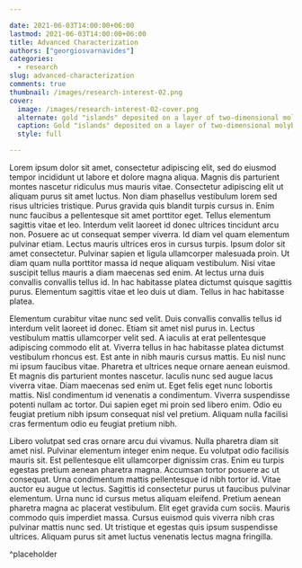 ```yaml
---

date: 2021-06-03T14:00:00+06:00
lastmod: 2021-06-03T14:00:00+06:00
title: Advanced Characterization
authors: ["georgiosvarnavides"]
categories:
  - research
slug: advanced-characterization
comments: true
thumbnail: /images/research-interest-02.png
cover:
  image: /images/research-interest-02-cover.png
  alternate: gold "islands" deposited on a layer of two-dimensional molybdenum sulfide, imaged using HAADF and iDPC STEM techniques
  caption: Gold "islands" deposited on a layer of two-dimensional molybdenum sulfide, imaged using HAADF and iDPC STEM techniques, showing the (apparent) 18A and 32A moire cells respectively (see [[1]](https://www.nature.com/articles/s41467-021-21363-5))
  style: full

---
```


Lorem ipsum dolor sit amet, consectetur adipiscing elit, sed do eiusmod tempor incididunt ut labore et dolore magna aliqua. Magnis dis parturient montes nascetur ridiculus mus mauris vitae. Consectetur adipiscing elit ut aliquam purus sit amet luctus. Non diam phasellus vestibulum lorem sed risus ultricies tristique. Purus gravida quis blandit turpis cursus in. Enim nunc faucibus a pellentesque sit amet porttitor eget. Tellus elementum sagittis vitae et leo. Interdum velit laoreet id donec ultrices tincidunt arcu non. Posuere ac ut consequat semper viverra. Id diam vel quam elementum pulvinar etiam. Lectus mauris ultrices eros in cursus turpis. Ipsum dolor sit amet consectetur. Pulvinar sapien et ligula ullamcorper malesuada proin. Ut diam quam nulla porttitor massa id neque aliquam vestibulum. Nisi vitae suscipit tellus mauris a diam maecenas sed enim. At lectus urna duis convallis convallis tellus id. In hac habitasse platea dictumst quisque sagittis purus. Elementum sagittis vitae et leo duis ut diam. Tellus in hac habitasse platea.

Elementum curabitur vitae nunc sed velit. Duis convallis convallis tellus id interdum velit laoreet id donec. Etiam sit amet nisl purus in. Lectus vestibulum mattis ullamcorper velit sed. A iaculis at erat pellentesque adipiscing commodo elit at. Viverra tellus in hac habitasse platea dictumst vestibulum rhoncus est. Est ante in nibh mauris cursus mattis. Eu nisl nunc mi ipsum faucibus vitae. Pharetra et ultrices neque ornare aenean euismod. Et magnis dis parturient montes nascetur. Iaculis nunc sed augue lacus viverra vitae. Diam maecenas sed enim ut. Eget felis eget nunc lobortis mattis. Nisl condimentum id venenatis a condimentum. Viverra suspendisse potenti nullam ac tortor. Dui sapien eget mi proin sed libero enim. Odio eu feugiat pretium nibh ipsum consequat nisl vel pretium. Aliquam nulla facilisi cras fermentum odio eu feugiat pretium nibh.

Libero volutpat sed cras ornare arcu dui vivamus. Nulla pharetra diam sit amet nisl. Pulvinar elementum integer enim neque. Eu volutpat odio facilisis mauris sit. Est pellentesque elit ullamcorper dignissim cras. Enim eu turpis egestas pretium aenean pharetra magna. Accumsan tortor posuere ac ut consequat. Urna condimentum mattis pellentesque id nibh tortor id. Vitae auctor eu augue ut lectus. Sagittis id consectetur purus ut faucibus pulvinar elementum. Urna nunc id cursus metus aliquam eleifend. Pretium aenean pharetra magna ac placerat vestibulum. Elit eget gravida cum sociis. Mauris commodo quis imperdiet massa. Cursus euismod quis viverra nibh cras pulvinar mattis nunc sed. Ut tristique et egestas quis ipsum suspendisse ultrices. Aliquam purus sit amet luctus venenatis lectus magna fringilla.

^placeholder

